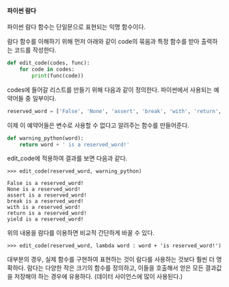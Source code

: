 #### 파이썬 람다

파이썬 람다 함수는 단일문으로 표현되는 익명 함수이다.

람다 함수를 이해하기 위해 먼저 아래와 같이 code의 묶음과 특정 함수를 받아 출력하는 코드를 작성한다.

```python
def edit_code(codes, func):
    for code in codes:
        print(func(code))
```

codes에 들어갈 리스트를 만들기 위해 다음과 같이 정의한다. 파이썬에서 사용되는 예약어들 중 일부이다.

```python
reserved_word = ['False', 'None', 'assert', 'break', 'with', 'return', 'yield']
```

이제 이 예약어들은 변수로 사용할 수 없다고 알려주는 함수를 만들어준다.

```python
def warning_python(word):
    return word + ' is a reserved_word!'
```

edit_code에 적용하여 결과를 보면 다음과 같다.

```shell
>>> edit_code(reserved_word, warning_python)
```

```shell
False is a reserved_word!
None is a reserved_word!
assert is a reserved_word!
break is a reserved_word!
with is a reserved_word!
return is a reserved_word!
yield is a reserved_word!
```

위의 내용을 람다를 이용하면 비교적 간단하게 바꿀 수 있다.

```shell
>>> edit_code(reserved_word, lambda word : word + 'is reserved_word!')
```

대부분의 경우, 실제 함수를 구현하여 표현하는 것이 람다를 사용하는 것보다 훨씬 더 명확하다. 람다는 다양한 작은 크기의 함수를 정의하고, 이들을 호출해서 얻은 모든 결과값을 저장해야 하는 경우에 유용하다. (데이터 사이언스에 많이 사용된다.) 





